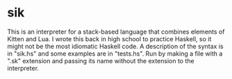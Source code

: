 # sik

This is an interpreter for a stack-based language that combines elements of Kitten and Lua. I wrote this back in high school to practice Haskell, so it might not be the most idiomatic Haskell code. A description of the syntax is in "sik.hs" and some examples are in "tests.hs". Run by making a file with a ".sk" extension and passing its name without the extension to the interpreter.
